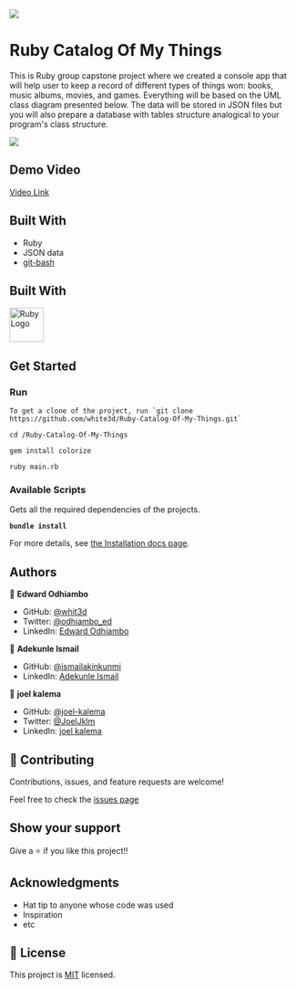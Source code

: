 ![](https://img.shields.io/badge/Microverse-blueviolet)

# Ruby Catalog Of My Things

This is Ruby group capstone project where we created a console app that will help user to keep a record of different types of things won: books, music albums, movies, and games. Everything will be based on the UML class diagram presented below. The data will be stored in JSON files but you will also prepare a database with tables structure analogical to your program's class structure.

![](https://github.com/white3d/Ruby-Catalog-Of-My-Things/blob/feature-group/Screenshot%202022-07-08%20at%2020.28.41.png?raw=true)

## Demo Video

[Video Link](https://drive.google.com/file/d/1X0nwMes1jkyZRFTucSQRmC4g1OzDx3Jx/view?usp=sharing)


## Built With

- Ruby
- JSON data
- [git-bash](https://git-scm.com/downloads)

## Built With

<a href='https://www.ruby-lang.org/en/'><img src='https://external-content.duckduckgo.com/iu/?u=https%3A%2F%2F4.bp.blogspot.com%2F-lvBDcRp_jl8%2FVzRp2rLNttI%2FAAAAAAAAAYs%2F4YivgL8duHktR32feBMVY8kFqe2K2A4sQCLcB%2Fs1600%2Fruby-1212.png&f=1&nofb=1' height='60' alt='Ruby Logo' aria-label='https://www.ruby-lang.org/en/' /></a>

## Get Started

### Run

```
To get a clone of the project, run `git clone https://github.com/white3d/Ruby-Catalog-Of-My-Things.git`
```

```
cd /Ruby-Catalog-Of-My-Things
```

````
gem install colorize
````

````
ruby main.rb
````

### Available Scripts

Gets all the required dependencies of the projects.

**`bundle install`**

For more details, see [the Installation docs page](https://www.ruby-lang.org/en/).

## Authors

👤 **Edward Odhiambo**

- GitHub: [@whit3d](https://github.com/white3d)
- Twitter: [@odhiambo_ed](https://twitter.com/odhiambo_ed)
- LinkedIn: [Edward Odhiambo](https://www.linkedin.com/in/edward-odhiambo-6a462a21b/)

👤 **Adekunle Ismail**

- GitHub: [@ismailakinkunmi](https://github.com/ismailakinkunmiç)
- LinkedIn: [Adekunle Ismail](https://www.linkedin.com/in/adismail4/)

👤 **joel kalema**

- GitHub: [@joel-kalema](https://github.com/joel-kalema)
- Twitter: [@JoelJklm](https://twitter.com/JoelJklm)
- LinkedIn: [joel kalema](https://www.linkedin.com/in/joel-kalema-30518a230/)

## 🤝 Contributing

Contributions, issues, and feature requests are welcome!

Feel free to check the [issues page](https://github.com/white3d/Ruby-Catalog-Of-My-Things/issues)

## Show your support

Give a ⭐️ if you like this project!!

## Acknowledgments

- Hat tip to anyone whose code was used
- Inspiration
- etc

## 📝 License

This project is [MIT](./MIT.md) licensed.
